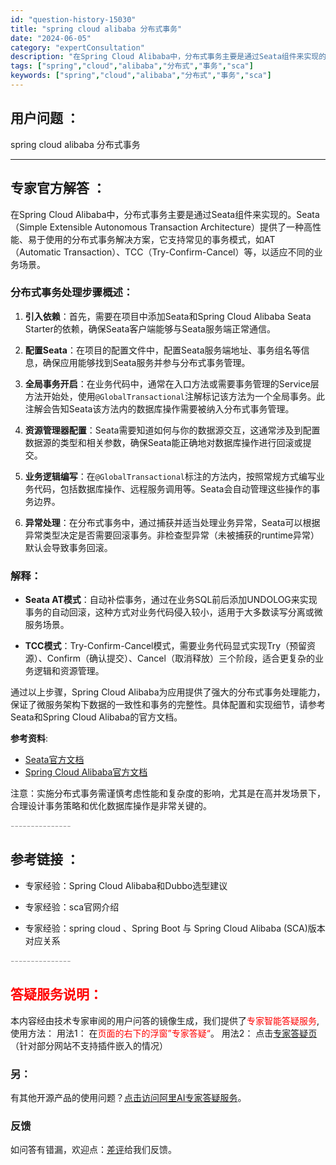 ```yaml
---
id: "question-history-15030"
title: "spring cloud alibaba 分布式事务"
date: "2024-06-05"
category: "expertConsultation"
description: "在Spring Cloud Alibaba中，分布式事务主要是通过Seata组件来实现的。Seata（Simple Extensible Autonomous Transaction Architecture）提供了一种高性能、易于使用的分布式事务解决方案，它支持常见的事务模式，如AT（Automa"
tags: ["spring","cloud","alibaba","分布式","事务","sca"]
keywords: ["spring","cloud","alibaba","分布式","事务","sca"]
---
```


## 用户问题 ： 
 spring cloud alibaba 分布式事务  

---------------
## 专家官方解答 ：

在Spring Cloud Alibaba中，分布式事务主要是通过Seata组件来实现的。Seata（Simple Extensible Autonomous Transaction Architecture）提供了一种高性能、易于使用的分布式事务解决方案，它支持常见的事务模式，如AT（Automatic Transaction）、TCC（Try-Confirm-Cancel）等，以适应不同的业务场景。

### 分布式事务处理步骤概述：

1. **引入依赖**：首先，需要在项目中添加Seata和Spring Cloud Alibaba Seata Starter的依赖，确保Seata客户端能够与Seata服务端正常通信。

2. **配置Seata**：在项目的配置文件中，配置Seata服务端地址、事务组名等信息，确保应用能够找到Seata服务并参与分布式事务管理。

3. **全局事务开启**：在业务代码中，通常在入口方法或需要事务管理的Service层方法开始处，使用`@GlobalTransactional`注解标记该方法为一个全局事务。此注解会告知Seata该方法内的数据库操作需要被纳入分布式事务管理。

4. **资源管理器配置**：Seata需要知道如何与你的数据源交互，这通常涉及到配置数据源的类型和相关参数，确保Seata能正确地对数据库操作进行回滚或提交。

5. **业务逻辑编写**：在`@GlobalTransactional`标注的方法内，按照常规方式编写业务代码，包括数据库操作、远程服务调用等。Seata会自动管理这些操作的事务边界。

6. **异常处理**：在分布式事务中，通过捕获并适当处理业务异常，Seata可以根据异常类型决定是否需要回滚事务。非检查型异常（未被捕获的runtime异常）默认会导致事务回滚。

### 解释：

- **Seata AT模式**：自动补偿事务，通过在业务SQL前后添加UNDOLOG来实现事务的自动回滚，这种方式对业务代码侵入较小，适用于大多数读写分离或微服务场景。
  
- **TCC模式**：Try-Confirm-Cancel模式，需要业务代码显式实现Try（预留资源）、Confirm（确认提交）、Cancel（取消释放）三个阶段，适合更复杂的业务逻辑和资源管理。

通过以上步骤，Spring Cloud Alibaba为应用提供了强大的分布式事务处理能力，保证了微服务架构下数据的一致性和事务的完整性。具体配置和实现细节，请参考Seata和Spring Cloud Alibaba的官方文档。

**参考资料**: 
- [Seata官方文档](https://seata.io/zh-cn/)
- [Spring Cloud Alibaba官方文档](https://github.com/alibaba/spring-cloud-alibaba/wiki)

注意：实施分布式事务需谨慎考虑性能和复杂度的影响，尤其是在高并发场景下，合理设计事务策略和优化数据库操作是非常关键的。


<font color="#949494">---------------</font> 


## 参考链接 ：

* 专家经验：Spring Cloud Alibaba和Dubbo选型建议 
 
 * 专家经验：sca官网介绍 
 
 * 专家经验：spring cloud 、Spring Boot 与 Spring Cloud Alibaba (SCA)版本对应关系 


 <font color="#949494">---------------</font> 
 


## <font color="#FF0000">答疑服务说明：</font> 

本内容经由技术专家审阅的用户问答的镜像生成，我们提供了<font color="#FF0000">专家智能答疑服务</font>,使用方法：
用法1： 在<font color="#FF0000">页面的右下的浮窗”专家答疑“</font>。
用法2： 点击[专家答疑页](https://answer.opensource.alibaba.com/docs/intro)（针对部分网站不支持插件嵌入的情况）
### 另：


有其他开源产品的使用问题？[点击访问阿里AI专家答疑服务](https://answer.opensource.alibaba.com/docs/intro)。
### 反馈
如问答有错漏，欢迎点：[差评](https://ai.nacos.io/user/feedbackByEnhancerGradePOJOID?enhancerGradePOJOId=15096)给我们反馈。
